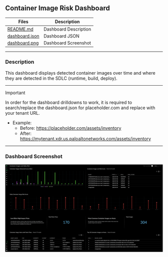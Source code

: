 ## Container Image Risk Dashboard


 | Files |  Description |
 |----|----|
 | [README.md](README.md) | Dashboard Description |
 | [dashboard.json](dashboard.json) | Dashboard JSON |
 | [dashboard.png](dashboard.png) | Dashboard Screenshot |

 ---

### Description

This dashboard displays detected container images over time and where they are detected in the SDLC (runtime, build, deploy).

---

> [!IMPORTANT]
> In order for the dashboard drilldowns to work, it is required to search/replace the dashboard.json for placeholder.com and replace with your tenant URL.
>
> - Example:
>    - Before: https://placeholder.com/assets/inventory
>    - After: https://mytenant.xdr.us.paloaltonetworks.com/assets/inventory

---

### Dashboard Screenshot

![Dashboard](dashboard.png)